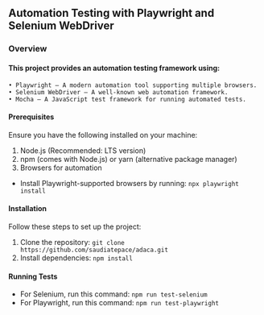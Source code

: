 ## Automation Testing with Playwright and Selenium WebDriver

### Overview

#### This project provides an automation testing framework using:
	• Playwright – A modern automation tool supporting multiple browsers.
	• Selenium WebDriver – A well-known web automation framework.
	• Mocha – A JavaScript test framework for running automated tests.

#### Prerequisites

Ensure you have the following installed on your machine:
1. Node.js (Recommended: LTS version)
2. npm (comes with Node.js) or yarn (alternative package manager)
3. Browsers for automation
 - Install Playwright-supported browsers by running:
 `npx playwright install`

#### Installation

Follow these steps to set up the project:
1. Clone the repository: `git clone https://github.com/saudiatepace/adaca.git`
2. Install dependencies: `npm install`

#### Running Tests
- For Selenium, run this command: `npm run test-selenium`
- For Playwright, run this command: `npm run test-playwright`
